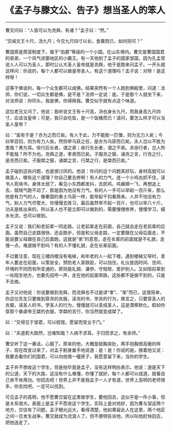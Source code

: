 # 《孟子与滕文公、告子》想当圣人的笨人

------

曹交问曰：“人皆可以为尧舜，有诸？”孟子曰：“然。”

“交闻文王十尺，汤九尺；今交九尺四寸以长，食粟而已，如何则可？”

曹国原是周室制度下，属于“伯爵”等级的一个小国，在山东境内。曹交是曹国国君的弟弟，一个风气闭塞地区的小霸王。有一天他到了孟子的国家邹国，因为孔孟常说人人可以为圣人，那时公认大圣人皇帝就是尧舜，他于是跑来问孟子。一开头就这样问：你说的，每个人都可以做皇帝圣人，有这个道理吗？孟子说：对呀！是这样呀！

这等于佛说的，每一个众生都可以成佛。结果突然有一个人跑到佛殿里，问道：法师，你们说，一切众生都是佛，是不是？法师一定说：是。于是那个人就坐下来，对法师说：你叩头，我是佛，你得拜我。曹交似乎就有点这个味道。

这位老兄又问了，他说：我听说文王有十尺高，汤也身长九尺，而我身高九尺四寸，应该当皇帝；可是，我只会吃饭，是一个饭桶而已！请问，要怎么样才可以当圣人皇帝？

曰：“奚有于是？亦为之而已矣。有人于此，力不能胜一匹雏，则为无力人矣；今曰举百钧，则为有力人矣。然则举乌获之任，是亦为乌获而已矣。夫人岂以不胜为患哉？弗为耳。徐行后长者，谓之弟；疾行先长者，谓之不弟。夫徐行者，岂人所不能哉？所不为也。尧舜之道，孝弟而已矣。子服尧之服，诵尧之言，行尧之行，是尧而已矣。子服桀之服，诵桀之言，行桀之行，是桀而已矣。”

孟子碰到这些问题，也是很讨厌的。他说：你问的这个问题真好玩，身材高就可以做圣人，哪有这个道理？你自己要去修啊！有人的力气，连一个小鸡也抓不住，读书人死啃书，身体太弱了，看见小东西都发抖，去抓鸡，鸡展翅一飞，再想追上去，就喘气跑不动了，那是因为他没有力气。有的人一手可以举起一百斤来，那么他是有力气的人，像秦国的勇士乌获一样，能举起千钧重鼎来。人并不怕没有力气，别人力气尽管大，你慢慢去练习，最后虽然举不起一百斤，也可以举八十斤。功夫是练出来的，所以圣人也不是立即可以做到的，需要慢慢修养，慢慢学习，细水长流，也可以做到。

孟子又说：我们和老前辈一同走路，让老前辈走在前面，自己就会走在老前辈的后面。虽然自己走路很快，还会跑步，但是和父母走路，一定要跟在父母后面走，不能说要父母跟在自己后面跑，这就是“弟”的意思。走在长辈的前面就是不礼貌，走慢一点，难道做不到吗？有的人不懂礼貌，走在长辈前面。

不过要注意，现在三楼四楼没有电梯，和年老的人一起下楼，遇到楼梯又窄时，青年人要走在前面，以策安全，预防老人家跌跤，可以挡住。礼仪是因时间、空间、环境的不同而有所变通的，原则是礼貌、谦恭、守规矩、爱护别人。又如陪前辈到一处陌生地方，也要先招呼一声，走在他的前面带路，这些都不是做不到的，只是不去做。

孟子又对他说：你说要做到尧舜，而尧舜也不过是讲“孝”、“弟”而已，这很简单，你这位先生只要做到穿尧的衣服，读尧的书，学尧的行为，换言之，只要穿圣人的衣服，读圣人的书，学圣人的行为，慢慢就可以变成圣人，这是潜移默化。假如你穿那个暴虐帝王桀的衣服，学桀的言行，你当然就变成桀了。

曰：“交得见于邹君，可以假馆，愿留而受业于门。”

曰：“夫道若大路然，岂难知哉？人病不求耳。子归而求之，有余师。”

曹交听了这一番话，心服了。原来的他，大概是挺胸突肚，两手抱胸很高傲的样子，现在改变过来了，对孟子躬身垂手地说道：是！是！你说的是。接着他又说：我要去看你们的国君，可以向他借一幢房子，我愿意留下来，当你的学生。

孟子并不想收这个学生，但是他毕竟是孟子，没有这样明白表示。他说：道是天下的公道，天下的大路，这没有什么难懂，你懂了就好，每个人都可以成道，就看自己肯不肯用功。你回去吧！世界上并不是我孟子一人才有道，世界上高明的老师很多，你去找吧，一定可以找到。

可见孟子的高明，他不愿曹交留在这里做学生，要他回去，这似乎是一件小事，但是关系很大。表面上是孟子不愿收这个学生，实际上是对他好，因为曹与邹这两个地方，交往有了问题，孟子眼光远大，看得清楚，他如果留此人在这里，两个地区之间一旦发生战争，曹交就成为流浪人了。但不便明告诉他，所以叫他赶快回去，把他送走了。
